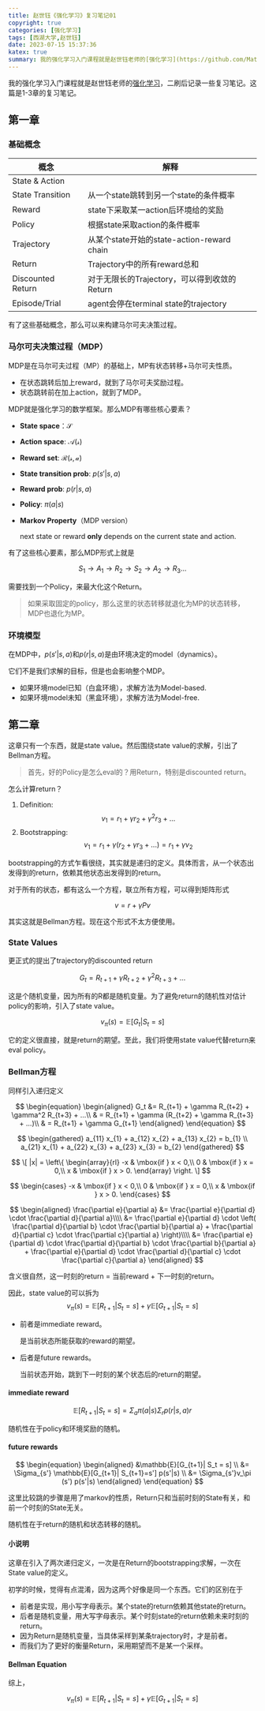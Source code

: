 ```yaml
---
title: 赵世钰《强化学习》复习笔记01
copyright: true
categories: [强化学习]
tags: [西湖大学,赵世钰]
date: 2023-07-15 15:37:36
katex: true
summary: 我的强化学习入门课程就是赵世钰老师的[强化学习](https://github.com/MathFoundationRL/Book-Mathematical-Foundation-of-Reinforcement-Learning)，二刷后记录一些复习笔记。这篇是1-3章的复习笔记。
---
```


我的强化学习入门课程就是赵世钰老师的[强化学习](https://github.com/MathFoundationRL/Book-Mathematical-Foundation-of-Reinforcement-Learning)，二刷后记录一些复习笔记。这篇是1-3章的复习笔记。

## 第一章

### 基础概念


| 概念              | 解释                                         |
| ----------------- | -------------------------------------------- |
| State & Action    |                                              |
| State Transition  | 从一个state跳转到另一个state的条件概率       |
| Reward            | state下采取某一action后环境给的奖励          |
| Policy            | 根据state采取action的条件概率                |
| Trajectory        | 从某个state开始的state-action-reward chain   |
| Return            | Trajectory中的所有reward总和                 |
| Discounted Return | 对于无限长的Trajectory，可以得到收敛的Return |
| Episode/Trial     | agent会停在terminal state的trajectory        |

有了这些基础概念，那么可以来构建马尔可夫决策过程。



### 马尔可夫决策过程（MDP）

MDP是在马尔可夫过程（MP）的基础上，MP有状态转移+马尔可夫性质。

* 在状态跳转后加上reward，就到了马尔可夫奖励过程。
* 状态跳转前在加上action，就到了MDP。

MDP就是强化学习的数学框架。那么MDP有哪些核心要素？

* **State space**：$\mathcal{S}$

* **Action space**: $\mathcal{A(s)}$

* **Reward set**: ${\mathcal{R(s,a)}}$

* **State transition prob**: $p(s'|s,a)$

* **Reward prob**: $p(r|s,a)$

* **Policy**: $\pi(a|s)$

* **Markov Property**（MDP version）

  next state or reward **only** depends on the current state and action.

有了这些核心要素，那么MDP形式上就是

$$S_1 \rightarrow A_1 \rightarrow R_2 \rightarrow S_2 \rightarrow A_2 \rightarrow R_3 \dots$$

需要找到一个Policy，来最大化这个Return。

> 如果采取固定的policy，那么这里的状态转移就退化为MP的状态转移，MDP也退化为MP。



### 环境模型

在MDP中，$p(s'|s,a)$和$p(r|s,a)$是由环境决定的model（dynamics）。

它们不是我们求解的目标，但是也会影响整个MDP。

* 如果环境model已知（白盒环境），求解方法为Model-based.
* 如果环境model未知（黑盒环境），求解方法为Model-free.



## 第二章

这章只有一个东西，就是state value。然后围绕state value的求解，引出了Bellman方程。

> 首先，好的Policy是怎么eval的？用Return，特别是discounted return。

怎么计算return？

1. Definition: $$v_1 = r_1 + \gamma r_2 + \gamma^2 r_3 + ...$$
2. Bootstrapping: $$v_1=r_1 + \gamma(r_2 + \gamma r_3 + ...) = r_1 + \gamma v_2$$

bootstrapping的方式乍看很绕，其实就是递归的定义。具体而言，从一个状态出发得到的return，依赖其他状态出发得到的return。



对于所有的状态，都有这么一个方程，联立所有方程，可以得到矩阵形式

$$v = r + \gamma P v$$

其实这就是Bellman方程。现在这个形式不太方便使用。

### State Values

更正式的提出了trajectory的discounted return

$$G_t = R_{t+1} + \gamma R_{t+2} + \gamma^2 R_{t+3} + ...$$

这是个随机变量，因为所有的R都是随机变量。为了避免return的随机性对估计policy的影响，引入了state value。

$$v_\pi(s) = \mathbb{E}[G_t| S_t=s]$$

它的定义很直接，就是return的期望。至此，我们将使用state value代替return来eval policy。



### Bellman方程

同样引入递归定义


$$
\begin{equation}
\begin{aligned}
G_t &= R_{t+1} + \gamma R_{t+2} + \gamma^2 R_{t+3} + ...\\ 
& = R_{t+1} + \gamma (R_{t+2} + \gamma R_{t+3} + ...)\\ 
& = R_{t+1} + \gamma G_{t+1}
\end{aligned}
\end{equation}
$$

$$
\begin{gathered}
  a_{11} x_{1} + a_{12} x_{2} + a_{13} x_{2} = b_{1} \\
  a_{21} x_{1} + a_{22} x_{3} + a_{23} x_{3} = b_{2}
\end{gathered}
$$

$$
\[
|x| = \left\{
  \begin{array}{rl}
    -x & \mbox{if } x < 0,\\
    0 & \mbox{if } x = 0,\\
    x & \mbox{if } x > 0.
  \end{array} \right.
\]
$$

$$
\begin{cases}
  -x & \mbox{if } x < 0,\\
  0 & \mbox{if } x = 0,\\
  x & \mbox{if } x > 0.
\end{cases}
$$

$$
\begin{aligned}
\frac{\partial e}{\partial a}
&= \frac{\partial e}{\partial d} \cdot \frac{\partial d}{\partial a}\\\\
&= \frac{\partial e}{\partial d} \cdot \left( \frac{\partial d}{\partial b} \cdot \frac{\partial b}{\partial a} + \frac{\partial d}{\partial c} \cdot \frac{\partial c}{\partial a} \right)\\\\
&= \frac{\partial e}{\partial d} \cdot \frac{\partial d}{\partial b} \cdot \frac{\partial b}{\partial a} + \frac{\partial e}{\partial d} \cdot \frac{\partial d}{\partial c} \cdot \frac{\partial c}{\partial a}
\end{aligned}
$$

含义很自然，这一时刻的return = 当前reward + 下一时刻的return。

因此，state value的可以拆为
$$v_\pi(s)  = \mathbb{E} [R_{t+1} | S_t = s] + \gamma \mathbb{E} [ G_{t+1} | S_t = s]$$

* 前者是immediate reward。

  是当前状态所能获取的reward的期望。

* 后者是future rewards。

  当前状态开始，跳到下一时刻的某个状态后的return的期望。

#### immediate reward

$$\mathbb{E}[R_{t+1}| S_t=s] = \Sigma_{a} \pi(a|s) \Sigma _r p(r|s,a)r$$

随机性在于policy和环境奖励的随机。

#### future rewards



$$
\begin{equation}
\begin{aligned}
&\mathbb{E}[G_{t+1}| S_t = s]  \\
&= \Sigma_{s'} \mathbb{E}[G_{t+1}| S_{t+1}=s'] p(s'|s) \\ 
&= \Sigma_{s'}v_\pi (s') p(s'|s)
\end{aligned}
\end{equation}
$$



这里比较跳的步骤是用了markov的性质，Return只和当前时刻的State有关，和前一个时刻的State无关。

随机性在于return的随机和状态转移的随机。



#### 小说明

这章在引入了两次递归定义，一次是在Return的bootstrapping求解，一次在State value的定义。

初学的时候，觉得有点混淆，因为这两个好像是同一个东西。它们的区别在于

* 前者是实现，用小写字母表示。某个state的return依赖其他state的return。
* 后者是随机变量，用大写字母表示。某个时刻state的return依赖未来时刻的return。
* 因为Return是随机变量，当具体采样到某条trajectory时，才是前者。
* 而我们为了更好的衡量Return，采用期望而不是某一个采样。

#### Bellman Equation

综上，

$$v_\pi(s)  = \mathbb{E} [R_{t+1} | S_t = s] + \gamma \mathbb{E} [ G_{t+1} | S_t = s]$$